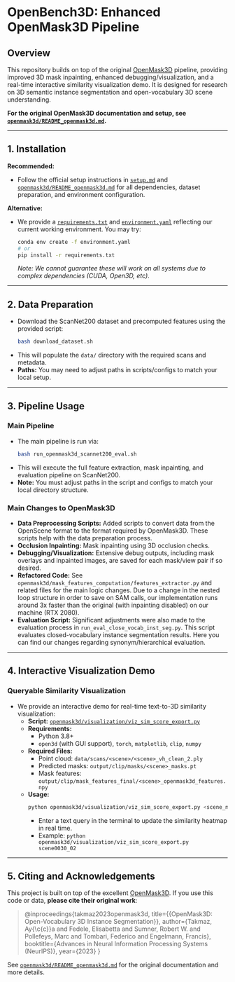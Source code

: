 # OpenBench3D: Enhanced OpenMask3D Pipeline

## Overview
This repository builds on top of the original [OpenMask3D](https://github.com/EPFL-VILAB/OpenMask3D) pipeline, providing improved 3D mask inpainting, enhanced debugging/visualization, and a real-time interactive similarity visualization demo. It is designed for research on 3D semantic instance segmentation and open-vocabulary 3D scene understanding.

**For the original OpenMask3D documentation and setup, see [`openmask3d/README_openmask3d.md`](README_openmask3d.md).**

---

## 1. Installation

**Recommended:**
- Follow the official setup instructions in [`setup.md`](setup.md) and [`openmask3d/README_openmask3d.md`](openmask3d/README_openmask3d.md) for all dependencies, dataset preparation, and environment configuration.

**Alternative:**
- We provide a [`requirements.txt`](requirements.txt) and [`environment.yaml`](environment.yaml) reflecting our current working environment. You may try:
  ```bash
  conda env create -f environment.yaml
  # or
  pip install -r requirements.txt
  ```
  *Note: We cannot guarantee these will work on all systems due to complex dependencies (CUDA, Open3D, etc).*

---

## 2. Data Preparation

- Download the ScanNet200 dataset and precomputed features using the provided script:
  ```bash
  bash download_dataset.sh
  ```
- This will populate the `data/` directory with the required scans and metadata.
- **Paths:** You may need to adjust paths in scripts/configs to match your local setup.

---

## 3. Pipeline Usage

### Main Pipeline
- The main pipeline is run via:
  ```bash
  bash run_openmask3d_scannet200_eval.sh
  ```
- This will execute the full feature extraction, mask inpainting, and evaluation pipeline on ScanNet200.
- **Note:** You must adjust paths in the script and configs to match your local directory structure.

### Main Changes to OpenMask3D
- **Data Preprocessing Scripts:** Added scripts to convert data from the OpenScene format to the format required by OpenMask3D. These scripts help with the data preparation process.
- **Occlusion Inpainting:** Mask inpainting using 3D occlusion checks.
- **Debugging/Visualization:** Extensive debug outputs, including mask overlays and inpainted images, are saved for each mask/view pair if so desired.
- **Refactored Code:** See `openmask3d/mask_features_computation/features_extractor.py` and related files for the main logic changes. Due to a change in the nested loop structure in order to save on SAM calls, our implementation runs around 3x faster than the original (with inpainting disabled) on our machine (RTX 2080).
- **Evaluation Script:** Significant adjustments were also made to the evaluation process in `run_eval_close_vocab_inst_seg.py`. This script evaluates closed-vocabulary instance segmentation results. Here you can find our changes regarding synonym/hierarchical evaluation. 

---

## 4. Interactive Visualization Demo

### Queryable Similarity Visualization
- We provide an interactive demo for real-time text-to-3D similarity visualization:
  - **Script:** [`openmask3d/visualization/viz_sim_score_export.py`](openmask3d/visualization/viz_sim_score_export.py)
  - **Requirements:**
    - Python 3.8+
    - `open3d` (with GUI support), `torch`, `matplotlib`, `clip`, `numpy`
  - **Required Files:**
    - Point cloud: `data/scans/<scene>/<scene>_vh_clean_2.ply`
    - Predicted masks: `output/clip/masks/<scene>_masks.pt`
    - Mask features: `output/clip/mask_features_final/<scene>_openmask3d_features.npy`
  - **Usage:**
    ```bash
    python openmask3d/visualization/viz_sim_score_export.py <scene_name>
    ```
    - Enter a text query in the terminal to update the similarity heatmap in real time.
    - Example: `python openmask3d/visualization/viz_sim_score_export.py scene0030_02`

---

## 5. Citing and Acknowledgements

This project is built on top of the excellent [OpenMask3D](https://github.com/EPFL-VILAB/OpenMask3D). If you use this code or data, **please cite their original work**:

> @inproceedings{takmaz2023openmask3d,
  title={{OpenMask3D: Open-Vocabulary 3D Instance Segmentation}},
  author={Takmaz, Ay{\c{c}}a and Fedele, Elisabetta and Sumner, Robert W. and Pollefeys, Marc and Tombari, Federico and Engelmann, Francis},
  booktitle={Advances in Neural Information Processing Systems (NeurIPS)},
year={2023}
}

See [`openmask3d/README_openmask3d.md`](openmask3d/README_openmask3d.md) for the original documentation and more details.